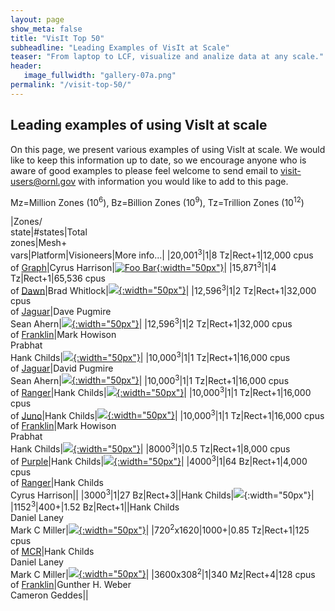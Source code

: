 ```yaml
---
layout: page
show_meta: false
title: "VisIt Top 50"
subheadline: "Leading Examples of VisIt at Scale"
teaser: "From laptop to LCF, visualize and analize data at any scale."
header:
   image_fullwidth: "gallery-07a.png"
permalink: "/visit-top-50/"
---
```


## Leading examples of using VisIt at scale

On this page, we present various examples of using VisIt at scale.
We would like to keep this information up to date, so we encourage
anyone who is aware of good examples to please feel welcome to send
email to visit-users@ornl.gov with information you would like to add
to this page.

Mz=Million Zones (10<sup>6</sup>), Bz=Billion Zones (10<sup>9</sup>), Tz=Trillion Zones (10<sup>12</sup>)

|Zones/<br>state|#states|Total<br>zones|Mesh+<br>vars|Platform|Visioneers|More info...|
|20,001<sup>3</sup>|1|8 Tz|Rect+1|12,000 cpus<br>of [Graph](https://computing.llnl.gov/?set=resources&page=SCF_resources#graph)|Cyrus Harrison|[![Foo Bar](../images/1tz.png){:width="50px"}](http://www.hpcwire.com/topic/visualization/DOE-Researchers-Test-Limits-of-Visualization-Tool-47533672.html?viewAll=y)|
|15,871<sup>3</sup>|1|4 Tz|Rect+1|65,536 cpus<br>of [Dawn](https://computing.llnl.gov/tutorials/bgp/#Whatis)|Brad Whitlock|[![](../images/4tz.png){:width="50px"}](https://computing.llnl.gov/tutorials/bgp/#Whatis)|
|12,596<sup>3</sup>|1|2 Tz|Rect+1|32,000 cpus<br>of [Jaguar](https://en.wikipedia.org/wiki/Jaguar_(supercomputer))|Dave Pugmire<br>Sean Ahern|[![](../images/1tz.png){:width="50px"}](http://www.hpcwire.com/topic/visualization/DOE-Researchers-Test-Limits-of-Visualization-Tool-47533672.html?viewAll=y)|
|12,596<sup>3</sup>|1|2 Tz|Rect+1|32,000 cpus<br>of [Franklin](https://www.top500.org/system/176150)|Mark Howison<br>Prabhat<br>Hank Childs|[![](../images/1tz.png){:width="50px"}](http://www.hpcwire.com/topic/visualization/DOE-Researchers-Test-Limits-of-Visualization-Tool-47533672.html?viewAll=y)|
|10,000<sup>3</sup>|1|1 Tz|Rect+1|16,000 cpus<br>of [Jaguar](https://en.wikipedia.org/wiki/Jaguar_(supercomputer))|David Pugmire<br>Sean Ahern|[![](../images/1tz.png){:width="50px"}](https://cacm.acm.org/news/30613-doe-researchers-test-limits-of-visualization-tool/fulltext?mobile=false)|
|10,000<sup>3</sup>|1|1 Tz|Rect+1|16,000 cpus<br>of [Ranger](https://www.top500.org/system/176183)|Hank Childs|[![](../images/1tz.png){:width="50px"}](https://cacm.acm.org/news/30613-doe-researchers-test-limits-of-visualization-tool/fulltext?mobile=false)|
|10,000<sup>3</sup>|1|1 Tz|Rect+1|16,000 cpus<br>of [Juno](https://www.top500.org/system/176209)|Hank Childs|[![](../images/1tz.png){:width="50px"}](https://cacm.acm.org/news/30613-doe-researchers-test-limits-of-visualization-tool/fulltext?mobile=false)|
|10,000<sup>3</sup>|1|1 Tz|Rect+1|16,000 cpus<br>of [Franklin](https://www.top500.org/system/176150)|Mark Howison<br>Prabhat<br>Hank Childs|[![](../images/1tz.png){:width="50px"}](https://cacm.acm.org/news/30613-doe-researchers-test-limits-of-visualization-tool/fulltext?mobile=false)|
|8000<sup>3</sup>|1|0.5 Tz|Rect+1|8,000 cpus<br>of [Purple](https://www.top500.org/system/174683)|Hank Childs|[![](../images/1tz.png){:width="50px"}](https://cacm.acm.org/news/30613-doe-researchers-test-limits-of-visualization-tool/fulltext?mobile=false)|
|4000<sup>3</sup>|1|64 Bz|Rect+1|4,000 cpus<br>of [Ranger](https://www.top500.org/system/176183)|Hank Childs<br>Cyrus Harrison||
|3000<sup>3</sup>|1|27 Bz|Rect+3||Hank Childs|![](../images/gallery-02.jpg){:width="50px"}|
|1152<sup>3</sup>|400+|1.52 Bz|Rect+1||Hank Childs<br>Daniel Laney<br>Mark C Miller|[![](../images/gallery-02.jpg){:width="50px"}](https://asc.llnl.gov/computing_resources/bluegenel/papers/cabot.pdf)|
|720<sup>2</sup>x1620|1000+|0.85 Tz|Rect+1|125 cpus<br>of [MCR](https://www.top500.org/system/167394)|Hank Childs<br>Daniel Laney<br>Mark C Miller|[![](../images/gallery-02.jpg){:width="50px"}](https://asc.llnl.gov/computing_resources/bluegenel/papers/cabot.pdf)|
|3600x308<sup>2</sup>|1|340 Mz|Rect+4|128 cpus<br>of [Franklin](https://www.top500.org/system/176150)|Gunther H. Weber<br>Cameron Geddes||
